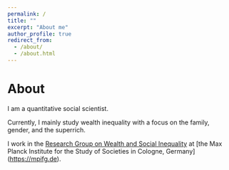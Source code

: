 ```yaml
---
permalink: /
title: ""
excerpt: "About me"
author_profile: true
redirect_from: 
  - /about/
  - /about.html
---
```




About
======
I am a quantitative social scientist. 

Currently, I mainly study wealth inequality with a focus on the family, gender, and the superrich.


I work in the [Research Group on Wealth and Social Inequality](https://www.mpifg.de/research/wealth-and-social-inequality) at [the Max Planck Institute for the Study of Societies in Cologne, Germany] (https://mpifg.de).

